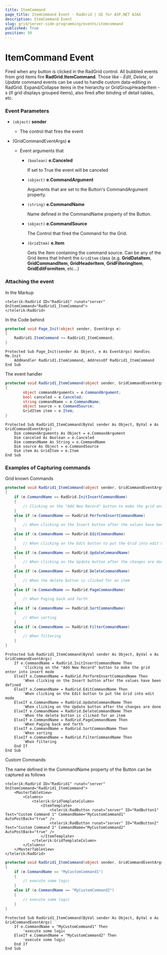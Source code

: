 ```yaml
---
title: ItemCommand
page_title: ItemCommand Event - RadGrid | UI for ASP.NET AJAX
description: ItemCommand Event
slug: grid/server-side-programming/events/itemcommand
published: True
position: 50
---
```


# ItemCommand Event

Fired when any button is clicked in the RadGrid control. All bubbled events from grid items fire **RadGrid.ItemCommand**. Those like - *Edit*, *Delete*, or *Update* command events can be used to handle custom data-editing in RadGrid. Expand/Collapse items in the hierarchy or GridGroupHeaderItem -s (if grid displays grouped items), also fired after binding of detail tables, etc.

### Event Parameters

* `(object)` **sender**

    * The control that fires the event

* (GridCommandEventArgs) **e**

    * Event arguments that 

        * `(boolean)` **e.Canceled**
            
            If set to True the event will be canceled

        * `(object)` **e.CommandArgument**

            Arguments that are set to the Button's CommandArgument property.

        * `(string)` **e.CommandName**

            Name defined in the CommandName property of the Button.

        * `(object)` **e.CommandSource**

            The Control that fired the Command for the Grid.

        * `(GridItem)` **e.Item**

            Gets the Item containing the command source. Can be any of the Grid items that Inherit the `GridItem` class (e.g. **GridDataItem**,  **GridCommandItem**, **GridHeaderItem**, **GridFilteringItem**, **GridEditFormItem**, etc...)

### Attaching the event

In the Markup

````ASP.NET
<telerik:RadGrid ID="RadGrid1" runat="server" OnItemCommand="RadGrid1_ItemCommand">
</telerik:RadGrid>
````

In the Code behind

````C#
protected void Page_Init(object sender, EventArgs e)
{
    RadGrid1.ItemCommand += RadGrid1_ItemCommand;
}
````
````VB
Protected Sub Page_Init(sender As Object, e As EventArgs) Handles Me.Init
    AddHandler RadGrid1.ItemCommand, AddressOf RadGrid1_ItemCommand
End Sub
````

The event handler

````C#
protected void RadGrid1_ItemCommand(object sender, GridCommandEventArgs e)
{
        object commandArguments = e.CommandArgument;
        bool canceled = e.Canceled;
        string commandName = e.CommandName;
        object source = e.CommandSource;
        GridItem item = e.Item;
}
````
````VB
Protected Sub RadGrid1_ItemCommand(ByVal sender As Object, ByVal e As GridCommandEventArgs)
    Dim commandArguments As Object = e.CommandArgument
    Dim canceled As Boolean = e.Canceled
    Dim commandName As String = e.CommandName
    Dim source As Object = e.CommandSource
    Dim item As GridItem = e.Item
End Sub
````

### Examples of Capturing commands

Grid known Commands

````C#
protected void RadGrid1_ItemCommand(object sender, GridCommandEventArgs e)
{
    if (e.CommandName == RadGrid.InitInsertCommandName)
    {
        // Clicking on the "Add New Record" button to make the grid enter into insert mode
    }
    else if (e.CommandName == RadGrid.PerformInsertCommandName)
    {
        // When clicking on the Insert button after the values have been defined
    }
    else if (e.CommandName == RadGrid.EditCommandName)
    {
        // When clicking on the Edit button to put the Grid into edit mode
    }
    else if (e.CommandName == RadGrid.UpdateCommandName)
    {
        // When clicking on the Update button after the changes are done
    }
    else if (e.CommandName == RadGrid.DeleteCommandName)
    {
        // When the delete button is clicked for an item
    }
    else if (e.CommandName == RadGrid.PageCommandName)
    {
        // When Paging back and forth
    }
    else if (e.CommandName == RadGrid.SortCommandName)
    {
        // When sorting
    }
    else if (e.CommandName == RadGrid.FilterCommandName)
    {
        // When filtering
    }
}
````
````VB
Protected Sub RadGrid1_ItemCommand(ByVal sender As Object, ByVal e As GridCommandEventArgs)
    If e.CommandName = RadGrid.InitInsertCommandName Then
        'Clicking on the "Add New Record" button to make the grid enter into insert mode
    ElseIf e.CommandName = RadGrid.PerformInsertCommandName Then
        'When clicking on the Insert button after the values have been defined
    ElseIf e.CommandName = RadGrid.EditCommandName Then
        'When clicking on the Edit button to put the Grid into edit mode
    ElseIf e.CommandName = RadGrid.UpdateCommandName Then
        'When clicking on the Update button after the changes are done
    ElseIf e.CommandName = RadGrid.DeleteCommandName Then
        'When the delete button is clicked for an item
    ElseIf e.CommandName = RadGrid.PageCommandName Then
        'When Paging back and forth
    ElseIf e.CommandName = RadGrid.SortCommandName Then
        'When sorting
    ElseIf e.CommandName = RadGrid.FilterCommandName Then
        'When filtering
    End If
End Sub
````

Custom Commands

The name defined in the CommandName property of the Button can be captured as follows

````ASP.NET
<telerik:RadGrid ID="RadGrid1" runat="server" OnItemCommand="RadGrid1_ItemCommand">
    <MasterTableView>
        <Columns>
            <telerik:GridTemplateColumn>
                <ItemTemplate>
                    <telerik:RadButton runat="server" ID="RadButton1" Text="Custom Command 1" CommandName="MyCustomCommand1" AutoPostBack="true" />
                    <telerik:RadButton runat="server" ID="RadButton2" Text="Custom Command 2" CommandName="MyCustomCommand2" AutoPostBack="true" />
                </ItemTemplate>
            </telerik:GridTemplateColumn>
        </Columns>
    </MasterTableView>
</telerik:RadGrid>
````

````C#
protected void RadGrid1_ItemCommand(object sender, GridCommandEventArgs e)
{
    if (e.CommandName == "MyCustomCommand1")
    {
        // execute some logic
    }
    else if (e.CommandName == "MyCustomCommand2")
    {
        // execute some logic
    }
}
````
````VB
Protected Sub RadGrid1_ItemCommand(ByVal sender As Object, ByVal e As GridCommandEventArgs)
    If e.CommandName = "MyCustomCommand1" Then
        'execute some logic
    ElseIf e.CommandName = "MyCustomCommand2" Then
        'execute some logic
    End If
End Sub
````

